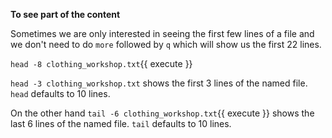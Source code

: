 **To see part of the content**

Sometimes we are only interested in seeing the first few lines of a file and we don't need to do `more` followed by `q` which will show us the first 22 lines.

`head -8 clothing_workshop.txt`{{ execute }}

`head -3 clothing_workshop.txt` shows the first 3 lines of the named file. `head` defaults to 10 lines.

On the other hand `tail -6 clothing_workshop.txt`{{ execute }} shows the last 6 lines of the named file. `tail` defaults to 10 lines.

